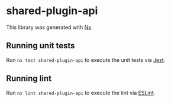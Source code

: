 # shared-plugin-api

This library was generated with [Nx](https://nx.dev).

## Running unit tests

Run `nx test shared-plugin-api` to execute the unit tests via [Jest](https://jestjs.io).

## Running lint

Run `nx lint shared-plugin-api` to execute the lint via [ESLint](https://eslint.org/).
